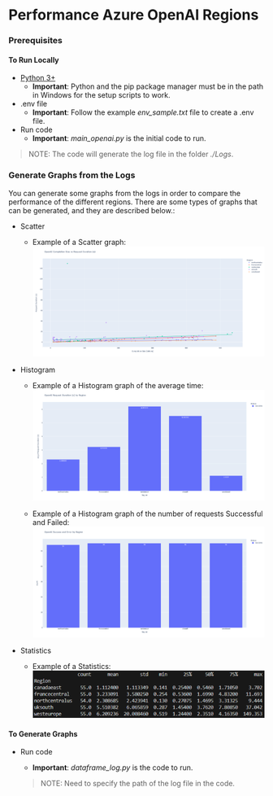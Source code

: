 # Performance Azure OpenAI Regions

### Prerequisites

#### To Run Locally

* [Python 3+](https://www.python.org/downloads/)
  * **Important**: Python and the pip package manager must be in the path in Windows for the setup scripts to work.
* .env file
  * **Important**: Follow the example *env_sample.txt* file to create a .env file.
* Run code
  * **Important**: *main_openai.py* is the initial code to run.

 >NOTE: The code will generate the log file in the folder *./Logs*.

### Generate Graphs from the Logs

You can generate some graphs from the logs in order to compare the performance of the different regions. There are some types of graphs that can be generated, and they are described below.:

* Scatter
  * Example of a Scatter graph:
  ![Scatter graph](./images/scatter.png)

* Histogram
  * Example of a Histogram graph of the average time:
  ![Histogram graph - Average Time](./images/histogram_avg.png)

  * Example of a Histogram graph of the number of requests Successful and Failed:
  ![Histogram graph](./images/histogram_requests.png)

* Statistics
  * Example of a Statistics:
  ![Statistics](./images/statistics.png)

#### To Generate Graphs

* Run code
  * **Important**: *dataframe_log.py* is the code to run.

  >NOTE: Need to specify the path of the log file in the code.
